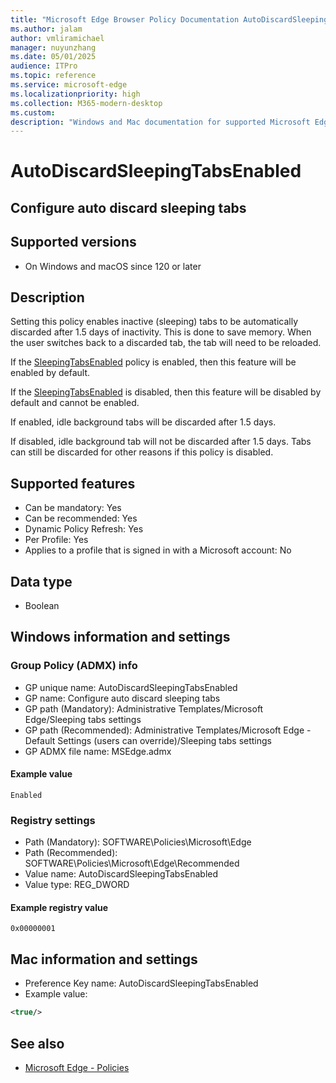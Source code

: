 ```yaml
---
title: "Microsoft Edge Browser Policy Documentation AutoDiscardSleepingTabsEnabled"
ms.author: jalam
author: vmliramichael
manager: nuyunzhang
ms.date: 05/01/2025
audience: ITPro
ms.topic: reference
ms.service: microsoft-edge
ms.localizationpriority: high
ms.collection: M365-modern-desktop
ms.custom:
description: "Windows and Mac documentation for supported Microsoft Edge Browser policy: Configure auto discard sleeping tabs"
---
```


<!--THIS FILE IS AUTOMATICALLY GENERATED. MANUAL CHANGES WILL BE OVERWRITTEN.-->
<!--Please contact the Microsoft Edge Manageability team with any questions.-->

# AutoDiscardSleepingTabsEnabled

## Configure auto discard sleeping tabs


## Supported versions

- On Windows and macOS since 120 or later

## Description

Setting this policy enables inactive (sleeping) tabs to be automatically discarded after 1.5 days of inactivity. This is done to save memory. When the user switches back to a discarded tab, the tab will need to be reloaded.

If the [SleepingTabsEnabled](SleepingTabsEnabled.md) policy is enabled, then this feature will be enabled by default.

If the [SleepingTabsEnabled](SleepingTabsEnabled.md) is disabled, then this feature will be disabled by default and cannot be enabled.

If enabled, idle background tabs will be discarded after 1.5 days.

If disabled, idle background tab will not be discarded after 1.5 days. Tabs can still be discarded for other reasons if this policy is disabled.

## Supported features

- Can be mandatory: Yes
- Can be recommended: Yes
- Dynamic Policy Refresh: Yes
- Per Profile: Yes
- Applies to a profile that is signed in with a Microsoft account: No

## Data type

- Boolean

## Windows information and settings

### Group Policy (ADMX) info

- GP unique name: AutoDiscardSleepingTabsEnabled
- GP name: Configure auto discard sleeping tabs
- GP path (Mandatory): Administrative Templates/Microsoft Edge/Sleeping tabs settings
- GP path (Recommended): Administrative Templates/Microsoft Edge - Default Settings (users can override)/Sleeping tabs settings
- GP ADMX file name: MSEdge.admx

#### Example value

```
Enabled
```

### Registry settings

- Path (Mandatory): SOFTWARE\Policies\Microsoft\Edge
- Path (Recommended): SOFTWARE\Policies\Microsoft\Edge\Recommended
- Value name: AutoDiscardSleepingTabsEnabled
- Value type: REG_DWORD

#### Example registry value

```
0x00000001
```


## Mac information and settings

- Preference Key name: AutoDiscardSleepingTabsEnabled
- Example value:

```xml
<true/>
```

## See also
- [Microsoft Edge - Policies](../microsoft-edge-policies.md)
